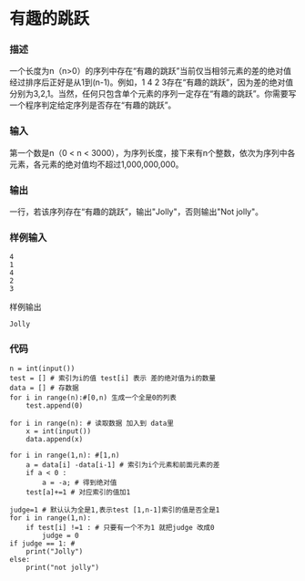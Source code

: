 # 有趣的跳跃

### 描述

一个长度为n（n>0）的序列中存在“有趣的跳跃”当前仅当相邻元素的差的绝对值经过排序后正好是从1到(n-1)。例如，1 4 2 3存在“有趣的跳跃”，因为差的绝对值分别为3,2,1。当然，任何只包含单个元素的序列一定存在“有趣的跳跃”。你需要写一个程序判定给定序列是否存在“有趣的跳跃”。

### 输入
第一个数是n（0 < n < 3000），为序列长度，接下来有n个整数，依次为序列中各元素，各元素的绝对值均不超过1,000,000,000。

### 输出

一行，若该序列存在“有趣的跳跃”，输出"Jolly"，否则输出"Not jolly"。

### 样例输入
```plaintext
4
1
4
2
3
```
样例输出
```plaintext
Jolly
```


### 代码

```
n = int(input())
test = [] # 索引为i的值 test[i] 表示 差的绝对值为i的数量
data = [] # 存数据
for i in range(n):#[0,n) 生成一个全是0的列表
    test.append(0)

for i in range(n): # 读取数据 加入到 data里
    x = int(input())
    data.append(x)

for i in range(1,n): #[1,n)
    a = data[i] -data[i-1] # 索引为i个元素和前面元素的差
    if a < 0 :
        a = -a; # 得到绝对值
    test[a]+=1 # 对应索引的值加1

judge=1 # 默认认为全是1,表示test [1,n-1]索引的值是否全是1
for i in range(1,n):
    if test[i] !=1 : # 只要有一个不为1 就把judge 改成0
        judge = 0
if judge == 1: # 
    print("Jolly")
else:
    print("not jolly")

```
